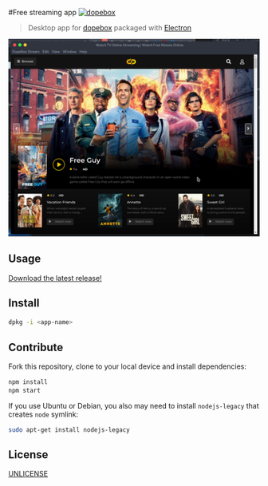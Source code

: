#Free streaming app [![dopebox](https://snapcraft.io/dopebox/badge.svg)](https://snapcraft.io/dopebox)
> Desktop app for [dopebox][dopebox] packaged with [Electron][electron]

![](media/screenshot.png)

## Usage

[Download the latest release!](https://github.com/jdevstudios/dopebox.net/releases/latest)

## Install

```sh
dpkg -i <app-name>
```

## Contribute

Fork this repository, clone to your local device and install dependencies:

```sh
npm install
npm start
```

If you use Ubuntu or Debian, you also may need to install `nodejs-legacy` that creates `node` symlink:

```sh
sudo apt-get install nodejs-legacy
```

## License

[UNLICENSE][unlicense]


[dopebox]: https://dopebox.net
[electron]: http://electron.atom.io
[unlicense]: http://unlicense.org
